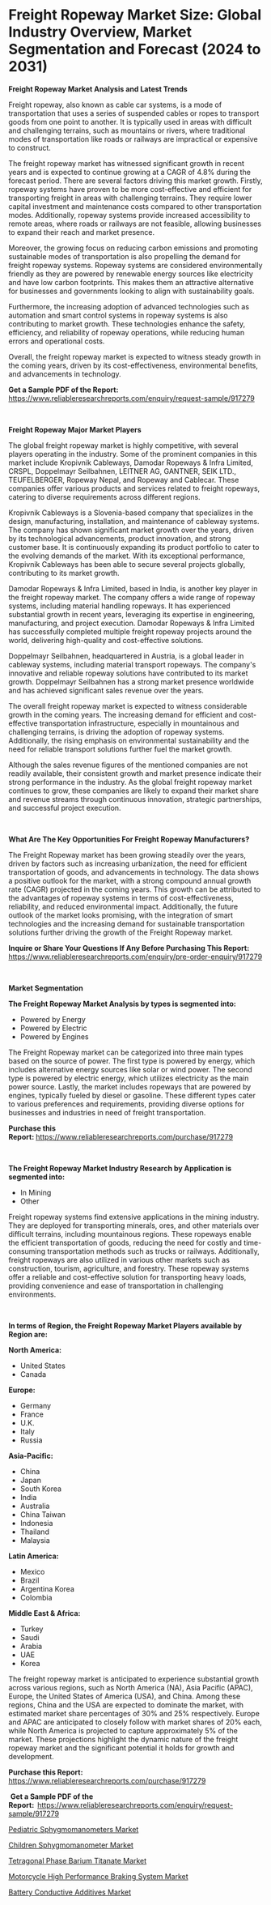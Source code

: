 <p><h1>Freight Ropeway Market Size: Global Industry Overview, Market Segmentation and Forecast (2024 to 2031)</h1></p><p><strong>Freight Ropeway Market Analysis and Latest Trends</strong></p>
<p><p>Freight ropeway, also known as cable car systems, is a mode of transportation that uses a series of suspended cables or ropes to transport goods from one point to another. It is typically used in areas with difficult and challenging terrains, such as mountains or rivers, where traditional modes of transportation like roads or railways are impractical or expensive to construct.</p><p>The freight ropeway market has witnessed significant growth in recent years and is expected to continue growing at a CAGR of 4.8% during the forecast period. There are several factors driving this market growth. Firstly, ropeway systems have proven to be more cost-effective and efficient for transporting freight in areas with challenging terrains. They require lower capital investment and maintenance costs compared to other transportation modes. Additionally, ropeway systems provide increased accessibility to remote areas, where roads or railways are not feasible, allowing businesses to expand their reach and market presence.</p><p>Moreover, the growing focus on reducing carbon emissions and promoting sustainable modes of transportation is also propelling the demand for freight ropeway systems. Ropeway systems are considered environmentally friendly as they are powered by renewable energy sources like electricity and have low carbon footprints. This makes them an attractive alternative for businesses and governments looking to align with sustainability goals.</p><p>Furthermore, the increasing adoption of advanced technologies such as automation and smart control systems in ropeway systems is also contributing to market growth. These technologies enhance the safety, efficiency, and reliability of ropeway operations, while reducing human errors and operational costs.</p><p>Overall, the freight ropeway market is expected to witness steady growth in the coming years, driven by its cost-effectiveness, environmental benefits, and advancements in technology.</p></p>
<p><strong>Get a Sample PDF of the Report:&nbsp;</strong> <a href="https://www.reliableresearchreports.com/enquiry/request-sample/917279">https://www.reliableresearchreports.com/enquiry/request-sample/917279</a></p>
<p>&nbsp;</p>
<p><strong>Freight Ropeway Major Market Players</strong></p>
<p><p>The global freight ropeway market is highly competitive, with several players operating in the industry. Some of the prominent companies in this market include Kropivnik Cableways, Damodar Ropeways & Infra Limited, CRSPL, Doppelmayr Seilbahnen, LEITNER AG, GANTNER, SEIK LTD., TEUFELBERGER, Ropeway Nepal, and Ropeway and Cablecar. These companies offer various products and services related to freight ropeways, catering to diverse requirements across different regions.</p><p>Kropivnik Cableways is a Slovenia-based company that specializes in the design, manufacturing, installation, and maintenance of cableway systems. The company has shown significant market growth over the years, driven by its technological advancements, product innovation, and strong customer base. It is continuously expanding its product portfolio to cater to the evolving demands of the market. With its exceptional performance, Kropivnik Cableways has been able to secure several projects globally, contributing to its market growth.</p><p>Damodar Ropeways & Infra Limited, based in India, is another key player in the freight ropeway market. The company offers a wide range of ropeway systems, including material handling ropeways. It has experienced substantial growth in recent years, leveraging its expertise in engineering, manufacturing, and project execution. Damodar Ropeways & Infra Limited has successfully completed multiple freight ropeway projects around the world, delivering high-quality and cost-effective solutions.</p><p>Doppelmayr Seilbahnen, headquartered in Austria, is a global leader in cableway systems, including material transport ropeways. The company's innovative and reliable ropeway solutions have contributed to its market growth. Doppelmayr Seilbahnen has a strong market presence worldwide and has achieved significant sales revenue over the years.</p><p>The overall freight ropeway market is expected to witness considerable growth in the coming years. The increasing demand for efficient and cost-effective transportation infrastructure, especially in mountainous and challenging terrains, is driving the adoption of ropeway systems. Additionally, the rising emphasis on environmental sustainability and the need for reliable transport solutions further fuel the market growth.</p><p>Although the sales revenue figures of the mentioned companies are not readily available, their consistent growth and market presence indicate their strong performance in the industry. As the global freight ropeway market continues to grow, these companies are likely to expand their market share and revenue streams through continuous innovation, strategic partnerships, and successful project execution.</p></p>
<p>&nbsp;</p>
<p><strong>What Are The Key Opportunities For Freight Ropeway Manufacturers?</strong></p>
<p><p>The Freight Ropeway market has been growing steadily over the years, driven by factors such as increasing urbanization, the need for efficient transportation of goods, and advancements in technology. The data shows a positive outlook for the market, with a strong compound annual growth rate (CAGR) projected in the coming years. This growth can be attributed to the advantages of ropeway systems in terms of cost-effectiveness, reliability, and reduced environmental impact. Additionally, the future outlook of the market looks promising, with the integration of smart technologies and the increasing demand for sustainable transportation solutions further driving the growth of the Freight Ropeway market.</p></p>
<p><strong>Inquire or Share Your Questions If Any Before Purchasing This Report:</strong> <a href="https://www.reliableresearchreports.com/enquiry/pre-order-enquiry/917279">https://www.reliableresearchreports.com/enquiry/pre-order-enquiry/917279</a></p>
<p>&nbsp;</p>
<p><strong>Market Segmentation</strong></p>
<p><strong>The Freight Ropeway Market Analysis by types is segmented into:</strong></p>
<p><ul><li>Powered by Energy</li><li>Powered by Electric</li><li>Powered by Engines</li></ul></p>
<p><p>The Freight Ropeway market can be categorized into three main types based on the source of power. The first type is powered by energy, which includes alternative energy sources like solar or wind power. The second type is powered by electric energy, which utilizes electricity as the main power source. Lastly, the market includes ropeways that are powered by engines, typically fueled by diesel or gasoline. These different types cater to various preferences and requirements, providing diverse options for businesses and industries in need of freight transportation.</p></p>
<p><strong>Purchase this Report:&nbsp;</strong><a href="https://www.reliableresearchreports.com/purchase/917279">https://www.reliableresearchreports.com/purchase/917279</a></p>
<p>&nbsp;</p>
<p><strong>The Freight Ropeway Market Industry Research by Application is segmented into:</strong></p>
<p><ul><li>In Mining</li><li>Other</li></ul></p>
<p><p>Freight ropeway systems find extensive applications in the mining industry. They are deployed for transporting minerals, ores, and other materials over difficult terrains, including mountainous regions. These ropeways enable the efficient transportation of goods, reducing the need for costly and time-consuming transportation methods such as trucks or railways. Additionally, freight ropeways are also utilized in various other markets such as construction, tourism, agriculture, and forestry. These ropeway systems offer a reliable and cost-effective solution for transporting heavy loads, providing convenience and ease of transportation in challenging environments.</p></p>
<p>&nbsp;</p>
<p><strong>In terms of Region, the Freight Ropeway Market Players available by Region are:</strong></p>
<p>
    <p> <strong> North America: </strong>
        <ul>
            <li>United States</li>
            <li>Canada</li>
        </ul>
        </p> 
    <p> <strong> Europe: </strong>
        <ul>
            <li>Germany</li>
            <li>France</li>
            <li>U.K.</li>
            <li>Italy</li>
            <li>Russia</li>
        </ul>
        </p> 
    <p> <strong> Asia-Pacific: </strong>
        <ul>
            <li>China</li>
            <li>Japan</li>
            <li>South Korea</li>
            <li>India</li>
            <li>Australia</li>
            <li>China Taiwan</li>
            <li>Indonesia</li>
            <li>Thailand</li>
            <li>Malaysia</li>
        </ul>
        </p> 
    <p> <strong> Latin America: </strong>
        <ul>
            <li>Mexico</li>
            <li>Brazil</li>
            <li>Argentina Korea</li>
            <li>Colombia</li>
        </ul>
        </p> 
    <p> <strong> Middle East & Africa: </strong>
        <ul>
            <li>Turkey</li>
            <li>Saudi</li>
            <li>Arabia</li>
            <li>UAE</li>
            <li>Korea</li>
        </ul>
    </p>
    </p>
<p><p>The freight ropeway market is anticipated to experience substantial growth across various regions, such as North America (NA), Asia Pacific (APAC), Europe, the United States of America (USA), and China. Among these regions, China and the USA are expected to dominate the market, with estimated market share percentages of 30% and 25% respectively. Europe and APAC are anticipated to closely follow with market shares of 20% each, while North America is projected to capture approximately 5% of the market. These projections highlight the dynamic nature of the freight ropeway market and the significant potential it holds for growth and development.</p></p>
<p><strong>Purchase this Report: </strong><a href="https://www.reliableresearchreports.com/purchase/917279">https://www.reliableresearchreports.com/purchase/917279</a></p>
<p>&nbsp;<strong>Get a Sample PDF of the Report:&nbsp;&nbsp;</strong><a href="https://www.reliableresearchreports.com/enquiry/request-sample/917279">https://www.reliableresearchreports.com/enquiry/request-sample/917279</a></p>
<p><strong></strong></p>
<p><p><a href="https://www.linkedin.com/pulse/pediatric-sphygmomanometers-market-furnish-information-size-laefe?trackingId=X1%2FDyduKSaWgbCmq5qkrvw%3D%3D">Pediatric Sphygmomanometers Market</a></p><p><a href="https://www.linkedin.com/pulse/children-sphygmomanometer-market-size-focuses-dynamics-hp1le?trackingId=hfOBtGL8RIWYUA7SCuC8%2FA%3D%3D">Children Sphygmomanometer Market</a></p><p><a href="https://medium.com/@emmyrolfson8689/tetragonal-phase-barium-titanate-market-exploring-market-share-market-trends-and-future-growth-c4e8ffb39c0f">Tetragonal Phase Barium Titanate Market</a></p><p><a href="https://www.linkedin.com/pulse/motorcycle-high-performance-braking-system-market-analysis-ebtqe?trackingId=Fk69guA7RMadcBYBvJw6Aw%3D%3D">Motorcycle High Performance Braking System Market</a></p><p><a href="https://medium.com/@emmyrolfson8689/analyzing-battery-conductive-additives-market-global-industry-perspective-and-forecast-2024-to-a9c839f71e64">Battery Conductive Additives Market</a></p></p>
